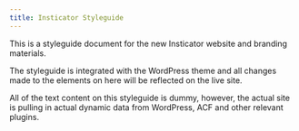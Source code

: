 ```yaml
---
title: Insticator Styleguide
---
```


This is a styleguide document for the new Insticator website and branding materials.

The styleguide is integrated with the WordPress theme and all changes made to the elements on here will be reflected on the live site.

All of the text content on this styleguide is dummy, however, the actual site is pulling in actual dynamic data from WordPress, ACF and other relevant plugins.
